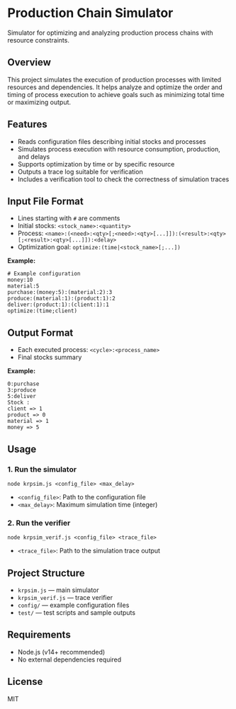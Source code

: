 # Production Chain Simulator

Simulator for optimizing and analyzing production process chains with resource constraints.

## Overview

This project simulates the execution of production processes with limited resources and dependencies. It helps analyze and optimize the order and timing of process execution to achieve goals such as minimizing total time or maximizing output.

## Features

- Reads configuration files describing initial stocks and processes
- Simulates process execution with resource consumption, production, and delays
- Supports optimization by time or by specific resource
- Outputs a trace log suitable for verification
- Includes a verification tool to check the correctness of simulation traces

## Input File Format

- Lines starting with `#` are comments
- Initial stocks: `<stock_name>:<quantity>`
- Process: `<name>:(<need>:<qty>[;<need>:<qty>[...]]):(<result>:<qty>[;<result>:<qty>[...]]):<delay>`
- Optimization goal: `optimize:(time|<stock_name>[;...])`

**Example:**

```
# Example configuration
money:10
material:5
purchase:(money:5):(material:2):3
produce:(material:1):(product:1):2
deliver:(product:1):(client:1):1
optimize:(time;client)
```

## Output Format

- Each executed process: `<cycle>:<process_name>`
- Final stocks summary

**Example:**

```
0:purchase
3:produce
5:deliver
Stock :
client => 1
product => 0
material => 1
money => 5
```

## Usage

### 1. Run the simulator

```
node krpsim.js <config_file> <max_delay>
```

- `<config_file>`: Path to the configuration file
- `<max_delay>`: Maximum simulation time (integer)

### 2. Run the verifier

```
node krpsim_verif.js <config_file> <trace_file>
```

- `<trace_file>`: Path to the simulation trace output

## Project Structure

- `krpsim.js` — main simulator
- `krpsim_verif.js` — trace verifier
- `config/` — example configuration files
- `test/` — test scripts and sample outputs

## Requirements

- Node.js (v14+ recommended)
- No external dependencies required

## License

MIT

